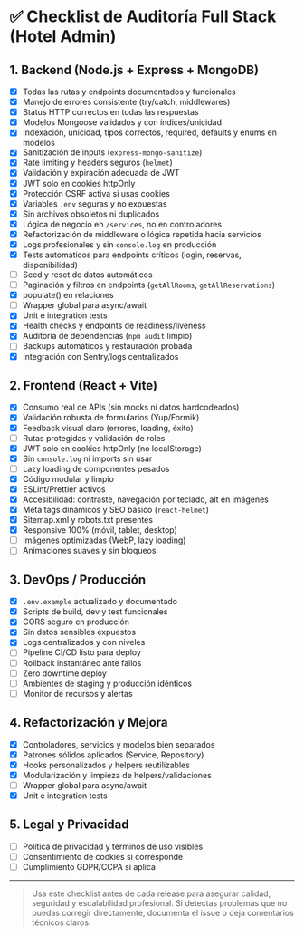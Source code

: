 # ✅ Checklist de Auditoría Full Stack (Hotel Admin)

## 1. Backend (Node.js + Express + MongoDB)

- [x] Todas las rutas y endpoints documentados y funcionales
- [x] Manejo de errores consistente (try/catch, middlewares)
- [x] Status HTTP correctos en todas las respuestas
- [x] Modelos Mongoose validados y con índices/unicidad
- [x] Indexación, unicidad, tipos correctos, required, defaults y enums en modelos
- [x] Sanitización de inputs (`express-mongo-sanitize`)
- [x] Rate limiting y headers seguros (`helmet`)
- [x] Validación y expiración adecuada de JWT
- [x] JWT solo en cookies httpOnly
- [x] Protección CSRF activa si usas cookies
- [x] Variables `.env` seguras y no expuestas
- [x] Sin archivos obsoletos ni duplicados
- [x] Lógica de negocio en `/services`, no en controladores
- [x] Refactorización de middleware o lógica repetida hacia servicios
- [x] Logs profesionales y sin `console.log` en producción
- [x] Tests automáticos para endpoints críticos (login, reservas, disponibilidad)
- [ ] Seed y reset de datos automáticos
- [ ] Paginación y filtros en endpoints (`getAllRooms`, `getAllReservations`)
- [x] populate() en relaciones
- [ ] Wrapper global para async/await
- [x] Unit e integration tests
- [x] Health checks y endpoints de readiness/liveness
- [x] Auditoría de dependencias (`npm audit` limpio)
- [ ] Backups automáticos y restauración probada
- [x] Integración con Sentry/logs centralizados

## 2. Frontend (React + Vite)

- [x] Consumo real de APIs (sin mocks ni datos hardcodeados)
- [x] Validación robusta de formularios (Yup/Formik)
- [x] Feedback visual claro (errores, loading, éxito)
- [ ] Rutas protegidas y validación de roles
- [x] JWT solo en cookies httpOnly (no localStorage)
- [x] Sin `console.log` ni imports sin usar
- [ ] Lazy loading de componentes pesados
- [x] Código modular y limpio
- [x] ESLint/Prettier activos
- [x] Accesibilidad: contraste, navegación por teclado, alt en imágenes
- [x] Meta tags dinámicos y SEO básico (`react-helmet`)
- [x] Sitemap.xml y robots.txt presentes
- [x] Responsive 100% (móvil, tablet, desktop)
- [ ] Imágenes optimizadas (WebP, lazy loading)
- [ ] Animaciones suaves y sin bloqueos

## 3. DevOps / Producción

- [x] `.env.example` actualizado y documentado
- [x] Scripts de build, dev y test funcionales
- [x] CORS seguro en producción
- [x] Sin datos sensibles expuestos
- [x] Logs centralizados y con niveles
- [ ] Pipeline CI/CD listo para deploy
- [ ] Rollback instantáneo ante fallos
- [ ] Zero downtime deploy
- [ ] Ambientes de staging y producción idénticos
- [ ] Monitor de recursos y alertas

## 4. Refactorización y Mejora

- [x] Controladores, servicios y modelos bien separados
- [x] Patrones sólidos aplicados (Service, Repository)
- [x] Hooks personalizados y helpers reutilizables
- [x] Modularización y limpieza de helpers/validaciones
- [ ] Wrapper global para async/await
- [x] Unit e integration tests

## 5. Legal y Privacidad

- [ ] Política de privacidad y términos de uso visibles
- [ ] Consentimiento de cookies si corresponde
- [ ] Cumplimiento GDPR/CCPA si aplica

---

> Usa este checklist antes de cada release para asegurar calidad, seguridad y escalabilidad profesional. Si detectas problemas que no puedas corregir directamente, documenta el issue o deja comentarios técnicos claros.
